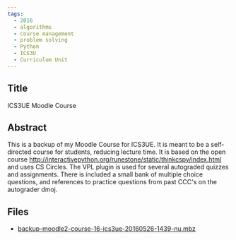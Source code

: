```yaml
---
tags:
  - 2016
  - algorithms
  - course management
  - problem solving
  - Python
  - ICS3U
  - Curriculum Unit
---
```

    
## Title

ICS3UE Moodle Course

## Abstract

This is a backup of my Moodle Course for ICS3UE.  It is meant to be a self-directed course for students, reducing lecture time.  It is based on the open course 
http://interactivepython.org/runestone/static/thinkcspy/index.html 
and uses CS Circles.  The VPL plugin is used for several autograded quizzes and assignments.  There is included a small bank of multiple choice questions, and references to practice questions from past CCC's on the autograder dmoj.

## Files

- [backup-moodle2-course-16-ics3ue-20160526-1439-nu.mbz](resources/2016/Adam_Gregson/backup-moodle2-course-16-ics3ue-20160526-1439-nu.mbz)
